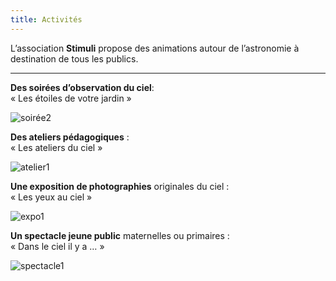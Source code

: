 ```yaml
---
title: Activités
---
```

L’association **Stimuli** propose des animations autour de l’astronomie à destination de tous les publics.

---


**Des soirées d’observation du ciel**:  
 « Les étoiles de votre jardin »


![soirée2](http://stimuliastro.org/wp-content/uploads/2020/12/soiree1-768x576.jpg)


**Des ateliers pédagogiques** :  
 « Les ateliers du ciel » 


![atelier1](http://stimuliastro.org/wp-content/uploads/2020/12/MG_0330-768x512.jpg)


**Une exposition de photographies** originales du ciel :  
 « Les yeux au ciel »


![expo1](http://stimuliastro.org/wp-content/uploads/2020/12/m45_rogne-768x576.jpg)


**Un spectacle jeune public** maternelles ou primaires :  
 « Dans le ciel il y a … »  


![spectacle1](http://stimuliastro.org/wp-content/uploads/2020/12/planche8-768x543.jpg)